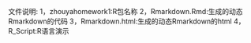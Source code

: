 文件说明:
1，zhouyahomework1:R包名称
2，Rmarkdown.Rmd:生成的动态Rmarkdown的代码
3，Rmarkdown.html:生成的动态Rmarkdown的html
4，R_Script:R语言演示
